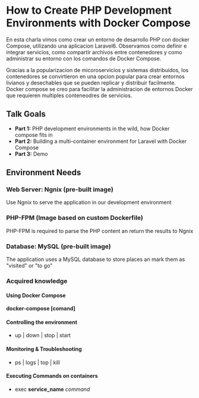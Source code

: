 # How to Create PHP Development Environments with Docker Compose

En esta charla vimos como crear un entorno de desarrollo PHP con docker Compose,
utilizando una aplicacion Laravel6. Observamos como definir e integrar servicios,
como compartir archivos entre contenedores y como administrar su entorno con los comandos
de Docker Compose. 

Gracias a la popularizacion de micoroservicios y sistemas distribuidos, los contenedores se
convirtieron en una opcion popular para crear entornos livianos y desechables que se pueden 
replicar y distribuir facilmente. Docker compose se creo para facilitar la administracion de entornos Docker que requieren multiples conteneodres de servicios. 

## Talk Goals 
- **Part 1:** PHP development environments in the wild, how Docker compose fits in 
- **Part 2:** Building a multi-container environment for Laravel with Docker Compose
- **Part 3:** Demo

## Environment Needs 
### Web Server: Ngnix (pre-built image)
Use Ngnix to serve the application in our development environment
### PHP-FPM (Image based on custom Dockerfile)
PHP-FPM is required to parse the PHP content an return the results to Ngnix
### Database: MySQL (pre-built image)
The application uses a MySQL database to store places an mark them as "visited" or "to go"

### Acquired knowledge
#### Using Docker Compose
**docker-compose [comand]**
#### Controlling the environment
- up | down | stop | start
#### Monitoring & Troubleshooting
- ps | logs | top | kill
#### Executing Commands on containers 
- exec **service_name** *command*
